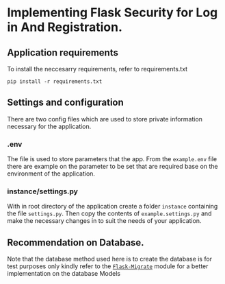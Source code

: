 # Implementing Flask Security for Log in And Registration.

## Application requirements
To install the neccesarry requirements, refer to requirements.txt

```pip install -r requirements.txt ```

## Settings and configuration
There are two config files which are used to store private information necessary for the application. 

### .env
The file is used to store parameters that the app. From the ```example.env``` file there are example on the parameter to be set that are required base on the environment of the application. 

### instance/settings.py
With in root directory of the application create a folder ```instance``` containing the file ```settings.py```. 
Then copy the contents of ```example.settings.py``` and make the necessary changes in to suit the needs of your application. 

## Recommendation on Database.
Note that the database method used here is to create the database is for test purposes only kindly refer to the [``Flask-Migrate``](https://flask-migrate.readthedocs.io/en/latest/index.html ) module for a better implementation on the database Models 

